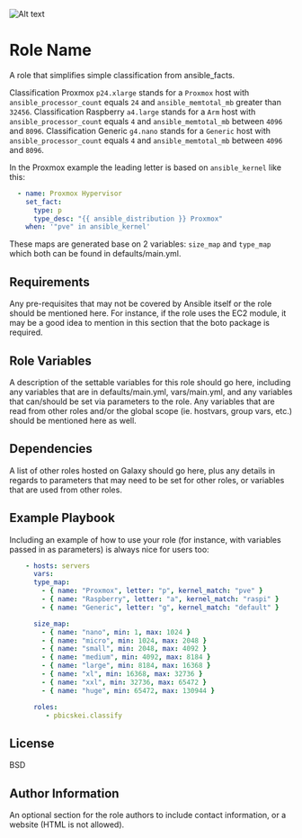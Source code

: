 <img title="a title" alt="Alt text" src="https://app.travis-ci.com/pbicskei/ansible-role-classification.svg
">

Role Name
=========

A role that simplifies simple classification from ansible_facts.

Classification Proxmox `p24.xlarge` stands for a `Proxmox` host with `ansible_processor_count` equals `24` and `ansible_memtotal_mb` greater than `32456`.
Classification Raspberry `a4.large` stands for a `Arm` host with `ansible_processor_count` equals `4` and `ansible_memtotal_mb` between `4096` and `8096`.
Classification Generic `g4.nano` stands for a `Generic` host with `ansible_processor_count` equals `4` and `ansible_memtotal_mb` between `4096` and `8096`.

In the Proxmox example the leading letter is based on `ansible_kernel` like this:

```yaml
  - name: Proxmox Hypervisor
    set_fact:
      type: p
      type_desc: "{{ ansible_distribution }} Proxmox"
    when: '"pve" in ansible_kernel'
```

These maps are generated base on 2 variables: `size_map` and `type_map` which both can be found in defaults/main.yml.

Requirements
------------

Any pre-requisites that may not be covered by Ansible itself or the role should be mentioned here. For instance, if the role uses the EC2 module, it may be a good idea to mention in this section that the boto package is required.

Role Variables
--------------

A description of the settable variables for this role should go here, including any variables that are in defaults/main.yml, vars/main.yml, and any variables that can/should be set via parameters to the role. Any variables that are read from other roles and/or the global scope (ie. hostvars, group vars, etc.) should be mentioned here as well.

Dependencies
------------

A list of other roles hosted on Galaxy should go here, plus any details in regards to parameters that may need to be set for other roles, or variables that are used from other roles.

Example Playbook
----------------

Including an example of how to use your role (for instance, with variables passed in as parameters) is always nice for users too:

```yaml
    - hosts: servers
      vars:
      type_map:
        - { name: "Proxmox", letter: "p", kernel_match: "pve" }
        - { name: "Raspberry", letter: "a", kernel_match: "raspi" }
        - { name: "Generic", letter: "g", kernel_match: "default" }

      size_map:
        - { name: "nano", min: 1, max: 1024 }
        - { name: "micro", min: 1024, max: 2048 }
        - { name: "small", min: 2048, max: 4092 }
        - { name: "medium", min: 4092, max: 8184 }
        - { name: "large", min: 8184, max: 16368 }
        - { name: "xl", min: 16368, max: 32736 }
        - { name: "xxl", min: 32736, max: 65472 }
        - { name: "huge", min: 65472, max: 130944 }

      roles:
         - pbicskei.classify
```

License
-------

BSD

Author Information
------------------

An optional section for the role authors to include contact information, or a website (HTML is not allowed).
